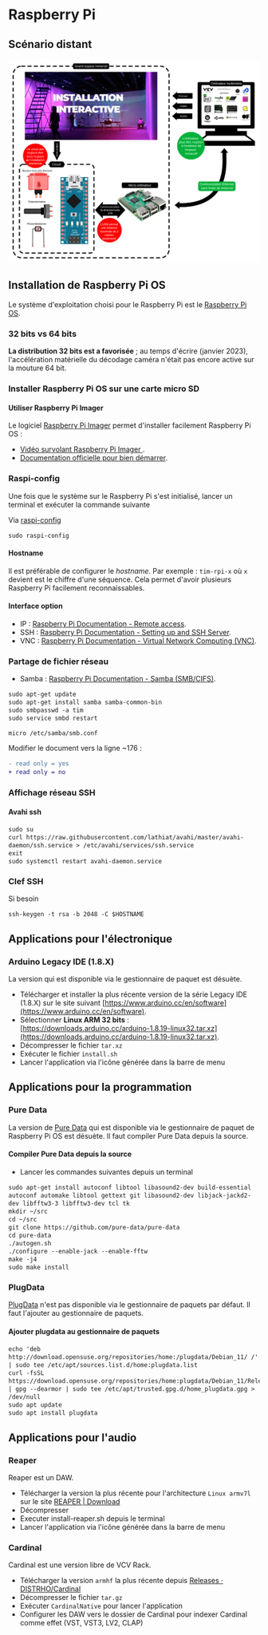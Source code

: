 # Raspberry Pi 

## Scénario distant

![Utilisation d'un Raspberry Pi pour le relais de messages OSC locaux à distance](./scenario_distant.svg)

## Installation de Raspberry Pi OS

Le système d'exploitation choisi pour le Raspberry Pi est le [Raspberry Pi OS](https://fr.wikipedia.org/wiki/Raspberry_Pi_OS).

### 32 bits vs 64 bits

 **La distribution 32 bits est a favorisée** ; au temps d'écrire (janvier 2023), l'accélération matérielle du décodage caméra n'était pas encore active sur la mouture 64 bit.


### Installer Raspberry Pi OS sur une carte micro SD

#### Utiliser Raspberry Pi Imager

Le logiciel [Raspberry Pi Imager](https://www.raspberrypi.com/software/) permet d'installer facilement Raspberry Pi OS :
* [Vidéo survolant Raspberry Pi Imager ](https://www.youtube.com/watch?v=ntaXWS8Lk34).
* [Documentation officielle pour bien démarrer](https://www.raspberrypi.com/documentation/computers/getting-started.html).


### Raspi-config 

Une fois que le système sur le Raspberry Pi s'est initialisé, lancer un terminal et exécuter la commande suivante

Via [raspi-config](https://www.raspberrypi.com/documentation/computers/configuration.html#the-raspi-config-tool)

```
sudo raspi-config
```

#### Hostname

Il est préférable de configurer le *hostname*. Par exemple :  `tim-rpi-x` où `x` devient est le chiffre d'une séquence. Cela permet d'avoir plusieurs Raspberry Pi facilement reconnaissables.

#### Interface option

* IP : [Raspberry Pi Documentation - Remote access](https://www.raspberrypi.com/documentation/computers/remote-access.html#introduction-to-remote-access).
* SSH : [Raspberry Pi Documentation - Setting up and SSH Server](https://www.raspberrypi.com/documentation/computers/remote-access.html#setting-up-an-ssh-server).
* VNC : [Raspberry Pi Documentation - Virtual Network Computing (VNC)](https://www.raspberrypi.com/documentation/computers/remote-access.html#virtual-network-computing-vnc).

### Partage de fichier réseau

* Samba : [Raspberry Pi Documentation - Samba (SMB/CIFS)](https://www.raspberrypi.com/documentation/computers/remote-access.html#samba-smbcifs).


```
sudo apt-get update 
sudo apt-get install samba samba-common-bin
sudo smbpasswd -a tim
sudo service smbd restart
```
```
micro /etc/samba/smb.conf 
```

Modifier le document vers la ligne ~176 :

```diff
- read only = yes
+ read only = no
```

### Affichage réseau SSH

#### Avahi ssh

```
sudo su
curl https://raw.githubusercontent.com/lathiat/avahi/master/avahi-daemon/ssh.service > /etc/avahi/services/ssh.service
exit
sudo systemctl restart avahi-daemon.service 
```

### Clef SSH

Si besoin 

```
ssh-keygen -t rsa -b 2048 -C $HOSTNAME
```

## Applications pour l'électronique

### Arduino Legacy IDE (1.8.X)

La version qui est disponible via le gestionnaire de paquet est désuète. 

* Télécharger et installer la plus récente version de la série Legacy IDE (1.8.X) sur le site suivant [https://www.arduino.cc/en/software](https://www.arduino.cc/en/software).
* Sélectionner **Linux ARM 32 bits** : [https://downloads.arduino.cc/arduino-1.8.19-linux32.tar.xz](https://downloads.arduino.cc/arduino-1.8.19-linux32.tar.xz).
* Décompresser le fichier `tar.xz`
* Exécuter le fichier `install.sh`
* Lancer l'application via l'icône générée dans la barre de menu


## Applications pour la programmation

### Pure Data

La version de [Pure Data](http://msp.ucsd.edu/software.html) qui est disponible via le gestionnaire de paquet de Raspberry Pi OS est désuète. Il faut compiler Pure Data depuis la source.

#### Compiler Pure Data depuis la source

* Lancer les commandes suivantes depuis un terminal 
```
sudo apt-get install autoconf libtool libasound2-dev build-essential autoconf automake libtool gettext git libasound2-dev libjack-jackd2-dev libfftw3-3 libfftw3-dev tcl tk 
mkdir ~/src
cd ~/src
git clone https://github.com/pure-data/pure-data
cd pure-data
./autogen.sh
./configure --enable-jack --enable-fftw
make -j4
sudo make install
```

### PlugData

[PlugData](https://plugdata.org/) n'est pas disponible via le gestionnaire de paquets par défaut. Il faut l'ajouter au gestionnaire de paquets.

#### Ajouter plugdata au gestionnaire de paquets
```
echo 'deb http://download.opensuse.org/repositories/home:/plugdata/Debian_11/ /' | sudo tee /etc/apt/sources.list.d/home:plugdata.list
curl -fsSL https://download.opensuse.org/repositories/home:plugdata/Debian_11/Release.key | gpg --dearmor | sudo tee /etc/apt/trusted.gpg.d/home_plugdata.gpg > /dev/null
sudo apt update
sudo apt install plugdata
```

## Applications pour l'audio

### Reaper

Reaper est un DAW.

* Télécharger la version la plus récente pour l'architecture `Linux armv7l` sur le site [REAPER | Download](https://www.reaper.fm/download.php)
* Décompresser 
* Executer install-reaper.sh depuis le terminal
* Lancer l'application via l'icône générée dans la barre de menu

### Cardinal

Cardinal est une version libre de VCV Rack.

* Télécharger la version `armhf` la plus récente depuis [Releases · DISTRHO/Cardinal](https://github.com/DISTRHO/Cardinal/releases)
* Décompresser le fichier `tar.gz`
* Exécuter `CardinalNative` pour lancer l'application
* Configurer les DAW vers le dossier de Cardinal pour indexer Cardinal comme effet (VST, VST3, LV2, CLAP)



